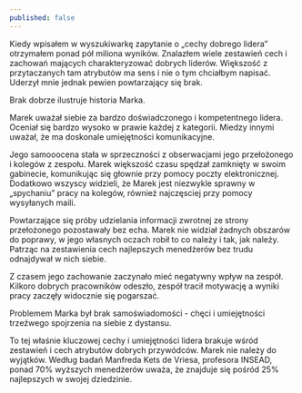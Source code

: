 ```yaml
---
published: false
---
```




Kiedy wpisałem w wyszukiwarkę zapytanie o „cechy dobrego lidera” otrzymałem ponad pół miliona wyników. Znalazłem wiele zestawień cech i zachowań mających charakteryzować dobrych liderów. Większość z przytaczanych tam atrybutów ma sens i nie o tym chciałbym napisać. Uderzył mnie jednak pewien powtarzający się brak. 

Brak dobrze ilustruje historia Marka.

Marek uważał siebie za bardzo doświadczonego i kompetentnego lidera. Oceniał się bardzo wysoko w prawie każdej z kategorii. Miedzy innymi uważał, że ma doskonale umiejętności komunikacyjne. 

Jego samooocena stała w sprzeczności z obserwacjami jego przełożonego i kolegów z zespołu.  Marek większość czasu spędzał zamknięty w swoim gabinecie, komunikując się głownie przy pomocy poczty elektronicznej. Dodatkowo wszyscy widzieli, że Marek jest niezwykle sprawny w „spychaniu” pracy na kolegów, również najczęsciej przy pomocy wysyłanych maili.

Powtarzające się próby udzielania informacji zwrotnej ze strony przełożonego pozostawały bez echa.
Marek nie widział żadnych obszarów do poprawy, w jego własnych oczach robił to co należy i tak, jak należy. Patrząc na zestawienia cech najlepszych menedżerów bez trudu odnajdywał w nich siebie.

Z czasem jego zachowanie zaczynało mieć negatywny wpływ na zespół. Kilkoro dobrych pracowników odeszło, zespół tracił motywację a wyniki pracy zaczęły widocznie się pogarszać.

Problemem Marka był brak samoświadomości - chęci i umiejętności trzeźwego spojrzenia na siebie z dystansu.

To tej właśnie kluczowej cechy i umiejętności lidera brakuje wśród zestawień i cech atrybutów dobrych przywódców.
Marek nie należy do wyjątków. Według badań Manfreda Kets de Vriesa, profesora INSEAD, ponad 70% wyższych menedżerów uważa, że znajduje się pośród 25% najlepszych w swojej dziedzinie.


